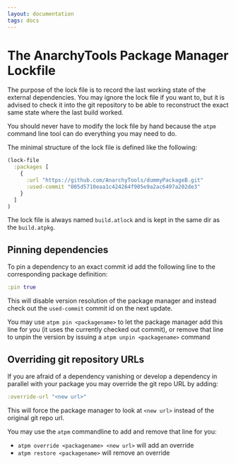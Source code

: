 ```yaml
---
layout: documentation
tags: docs
---
```


# The AnarchyTools Package Manager Lockfile

The purpose of the lock file is to record the last working state of the external dependencies. You may ignore the lock file if you want to, but it is advised to check it into the git repository to be able to reconstruct the exact same state where the last build worked.

You should never have to modify the lock file by hand because the `atpm` command line tool can do everything you may need to do.

The minimal structure of the lock file is defined like the following:

```clojure 
(lock-file
  :packages [
    {
      :url "https://github.com/AnarchyTools/dummyPackageB.git"
      :used-commit "005d5710eaa1c424264f905e9a2ac6497a202de3"
    }
  ]
)
```

The lock file is always named `build.atlock` and is kept in the same dir as the `build.atpkg`.

## Pinning dependencies

To pin a dependency to an exact commit id add the following line to the corresponding package definition:

```clojure
:pin true
```

This will disable version resolution of the package manager and instead check out the `used-commit` commit id on the next update.

You may use `atpm pin <packagename>` to let the package manager add this line for you (it uses the currently checked out commit), or remove that line to unpin the version by issuing a `atpm unpin <packagename>` command

## Overriding git repository URLs

If you are afraid of a dependency vanishing or develop a dependency in parallel with your package you may override the git repo URL by adding:

```clojure
:override-url "<new url>"
```

This will force the package manager to look at `<new url>` instead of the original git repo url.

You may use the `atpm` commandline to add and remove that line for you:

- `atpm override <packagename> <new url>` will add an override
- `atpm restore <packagename>` will remove an override
